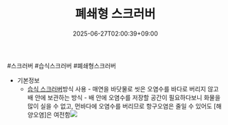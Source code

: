 ﻿---
title: "폐쇄형 스크러버"
date: 2025-06-27T02:00:39+09:00
lastmod: 2025-06-27T02:00:39+09:00
type: docs
sidebar:
  open: true
weight: 13
---
<div style="display:none">
  <meta property="article:published_time" content="2025-06-26T17:00:39Z" />
  <meta property="article:modified_time" content="2025-06-26T17:00:39Z" />
</div>
#스크러버 #습식스크러버 #폐쇄형스크러버 

- 기본정보
	- [습식 스크러버](/industry-study/습식-스크러버/)방식 사용
			- 매연을 바닷물로 씻은 오염수를 바다로 버리지 않고 배 안에 보관하는 방식
			- 배 안에 오염수를 저장할 공간이 필요하다보니 화물을 많이 실을 수 없고, 먼바다에 오염수를 버리므로 항구오염은 줄일 수 있어도 [해양오염]은 여전함![](https://i.imgur.com/8GeWSv3.png)
